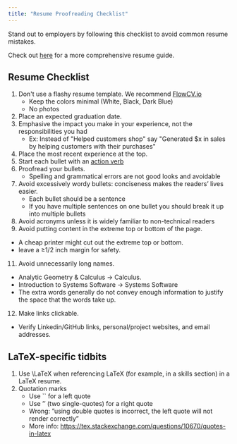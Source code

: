 ```yaml
---
title: "Resume Proofreading Checklist"
---
```


Stand out to employers by following this checklist to avoid common resume mistakes.

Check out [here](https://pittcswiki.netlify.app/career/resume/) for a more comprehensive resume guide.

## Resume Checklist
1. Don't use a flashy resume template. We recommend [FlowCV.io](http://flowcv.io/)
   - Keep the colors minimal (White, Black, Dark Blue)
   - No photos
2. Place an expected graduation date.
3. Emphasive the impact you make in your experience, not the responsibilities you had
   - Ex: Instead of "Helped customers shop" say "Generated $x in sales by helping customers with their purchases" 
4. Place the most recent experience at the top.
5. Start each bullet with an [action verb](https://cdn.uconnectlabs.com/wp-content/uploads/sites/32/2016/01/Resume-2.png)
6. Proofread your bullets. 
   - Spelling and grammatical errors are not good looks and avoidable
8. Avoid excessively wordy bullets: conciseness makes the readers’ lives easier.
   - Each bullet should be a sentence
   - If you have multiple sentences on one bullet you should break it up into multiple bullets
9. Avoid acronyms unless it is widely familiar to non-technical readers 
10. Avoid putting content in the extreme top or bottom of the page. 
   - A cheap printer might cut out the extreme top or bottom.
   - leave a ≥1/2 inch margin for safety.
11. Avoid unnecessarily long names. 
   - Analytic Geometry & Calculus -> Calculus. 
   - Introduction to Systems Software -> Systems Software 
   - The extra words generally do not convey enough information to justify the space that the words take up.
12. Make links clickable.
   - Verify Linkedin/GitHub links, personal/project websites, and email addresses.
  
## LaTeX-specific tidbits
1. Use \LaTeX when referencing LaTeX (for example, in a skills section) in a LaTeX resume.
2. Quotation marks
   - Use `` for a left quote
   - Use ’’ (two single-quotes) for a right quote
   - Wrong: ”using double quotes is incorrect, the left quote will not render correctly”
   - More info: https://tex.stackexchange.com/questions/10670/quotes-in-latex
